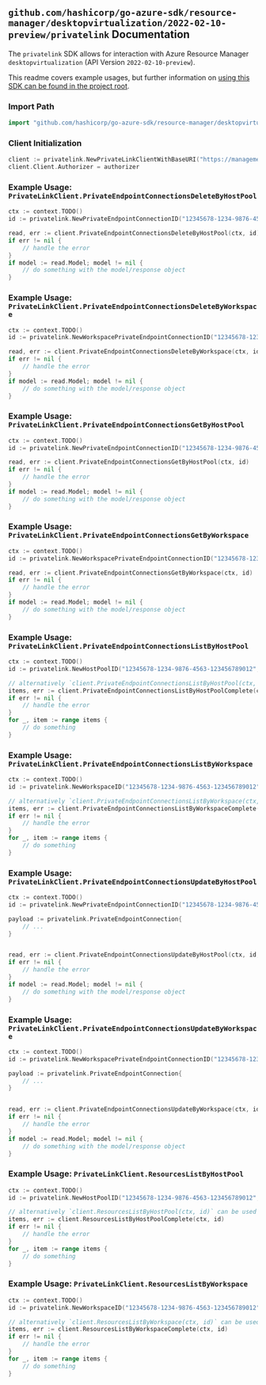 
## `github.com/hashicorp/go-azure-sdk/resource-manager/desktopvirtualization/2022-02-10-preview/privatelink` Documentation

The `privatelink` SDK allows for interaction with Azure Resource Manager `desktopvirtualization` (API Version `2022-02-10-preview`).

This readme covers example usages, but further information on [using this SDK can be found in the project root](https://github.com/hashicorp/go-azure-sdk/tree/main/docs).

### Import Path

```go
import "github.com/hashicorp/go-azure-sdk/resource-manager/desktopvirtualization/2022-02-10-preview/privatelink"
```


### Client Initialization

```go
client := privatelink.NewPrivateLinkClientWithBaseURI("https://management.azure.com")
client.Client.Authorizer = authorizer
```


### Example Usage: `PrivateLinkClient.PrivateEndpointConnectionsDeleteByHostPool`

```go
ctx := context.TODO()
id := privatelink.NewPrivateEndpointConnectionID("12345678-1234-9876-4563-123456789012", "example-resource-group", "hostPoolValue", "privateEndpointConnectionValue")

read, err := client.PrivateEndpointConnectionsDeleteByHostPool(ctx, id)
if err != nil {
	// handle the error
}
if model := read.Model; model != nil {
	// do something with the model/response object
}
```


### Example Usage: `PrivateLinkClient.PrivateEndpointConnectionsDeleteByWorkspace`

```go
ctx := context.TODO()
id := privatelink.NewWorkspacePrivateEndpointConnectionID("12345678-1234-9876-4563-123456789012", "example-resource-group", "workspaceValue", "privateEndpointConnectionValue")

read, err := client.PrivateEndpointConnectionsDeleteByWorkspace(ctx, id)
if err != nil {
	// handle the error
}
if model := read.Model; model != nil {
	// do something with the model/response object
}
```


### Example Usage: `PrivateLinkClient.PrivateEndpointConnectionsGetByHostPool`

```go
ctx := context.TODO()
id := privatelink.NewPrivateEndpointConnectionID("12345678-1234-9876-4563-123456789012", "example-resource-group", "hostPoolValue", "privateEndpointConnectionValue")

read, err := client.PrivateEndpointConnectionsGetByHostPool(ctx, id)
if err != nil {
	// handle the error
}
if model := read.Model; model != nil {
	// do something with the model/response object
}
```


### Example Usage: `PrivateLinkClient.PrivateEndpointConnectionsGetByWorkspace`

```go
ctx := context.TODO()
id := privatelink.NewWorkspacePrivateEndpointConnectionID("12345678-1234-9876-4563-123456789012", "example-resource-group", "workspaceValue", "privateEndpointConnectionValue")

read, err := client.PrivateEndpointConnectionsGetByWorkspace(ctx, id)
if err != nil {
	// handle the error
}
if model := read.Model; model != nil {
	// do something with the model/response object
}
```


### Example Usage: `PrivateLinkClient.PrivateEndpointConnectionsListByHostPool`

```go
ctx := context.TODO()
id := privatelink.NewHostPoolID("12345678-1234-9876-4563-123456789012", "example-resource-group", "hostPoolValue")

// alternatively `client.PrivateEndpointConnectionsListByHostPool(ctx, id)` can be used to do batched pagination
items, err := client.PrivateEndpointConnectionsListByHostPoolComplete(ctx, id)
if err != nil {
	// handle the error
}
for _, item := range items {
	// do something
}
```


### Example Usage: `PrivateLinkClient.PrivateEndpointConnectionsListByWorkspace`

```go
ctx := context.TODO()
id := privatelink.NewWorkspaceID("12345678-1234-9876-4563-123456789012", "example-resource-group", "workspaceValue")

// alternatively `client.PrivateEndpointConnectionsListByWorkspace(ctx, id)` can be used to do batched pagination
items, err := client.PrivateEndpointConnectionsListByWorkspaceComplete(ctx, id)
if err != nil {
	// handle the error
}
for _, item := range items {
	// do something
}
```


### Example Usage: `PrivateLinkClient.PrivateEndpointConnectionsUpdateByHostPool`

```go
ctx := context.TODO()
id := privatelink.NewPrivateEndpointConnectionID("12345678-1234-9876-4563-123456789012", "example-resource-group", "hostPoolValue", "privateEndpointConnectionValue")

payload := privatelink.PrivateEndpointConnection{
	// ...
}


read, err := client.PrivateEndpointConnectionsUpdateByHostPool(ctx, id, payload)
if err != nil {
	// handle the error
}
if model := read.Model; model != nil {
	// do something with the model/response object
}
```


### Example Usage: `PrivateLinkClient.PrivateEndpointConnectionsUpdateByWorkspace`

```go
ctx := context.TODO()
id := privatelink.NewWorkspacePrivateEndpointConnectionID("12345678-1234-9876-4563-123456789012", "example-resource-group", "workspaceValue", "privateEndpointConnectionValue")

payload := privatelink.PrivateEndpointConnection{
	// ...
}


read, err := client.PrivateEndpointConnectionsUpdateByWorkspace(ctx, id, payload)
if err != nil {
	// handle the error
}
if model := read.Model; model != nil {
	// do something with the model/response object
}
```


### Example Usage: `PrivateLinkClient.ResourcesListByHostPool`

```go
ctx := context.TODO()
id := privatelink.NewHostPoolID("12345678-1234-9876-4563-123456789012", "example-resource-group", "hostPoolValue")

// alternatively `client.ResourcesListByHostPool(ctx, id)` can be used to do batched pagination
items, err := client.ResourcesListByHostPoolComplete(ctx, id)
if err != nil {
	// handle the error
}
for _, item := range items {
	// do something
}
```


### Example Usage: `PrivateLinkClient.ResourcesListByWorkspace`

```go
ctx := context.TODO()
id := privatelink.NewWorkspaceID("12345678-1234-9876-4563-123456789012", "example-resource-group", "workspaceValue")

// alternatively `client.ResourcesListByWorkspace(ctx, id)` can be used to do batched pagination
items, err := client.ResourcesListByWorkspaceComplete(ctx, id)
if err != nil {
	// handle the error
}
for _, item := range items {
	// do something
}
```
